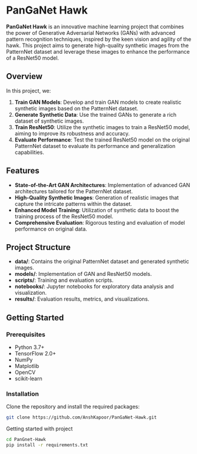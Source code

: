 # PanGaNet Hawk

**PanGaNet Hawk** is an innovative machine learning project that combines the power of Generative Adversarial Networks (GANs) with advanced pattern recognition techniques, inspired by the keen vision and agility of the hawk. This project aims to generate high-quality synthetic images from the PatternNet dataset and leverage these images to enhance the performance of a ResNet50 model.

## Overview

In this project, we:

1. **Train GAN Models**: Develop and train GAN models to create realistic synthetic images based on the PatternNet dataset.
2. **Generate Synthetic Data**: Use the trained GANs to generate a rich dataset of synthetic images.
3. **Train ResNet50**: Utilize the synthetic images to train a ResNet50 model, aiming to improve its robustness and accuracy.
4. **Evaluate Performance**: Test the trained ResNet50 model on the original PatternNet dataset to evaluate its performance and generalization capabilities.

## Features

- **State-of-the-Art GAN Architectures**: Implementation of advanced GAN architectures tailored for the PatternNet dataset.
- **High-Quality Synthetic Images**: Generation of realistic images that capture the intricate patterns within the dataset.
- **Enhanced Model Training**: Utilization of synthetic data to boost the training process of the ResNet50 model.
- **Comprehensive Evaluation**: Rigorous testing and evaluation of model performance on original data.

## Project Structure

- **data/**: Contains the original PatternNet dataset and generated synthetic images.
- **models/**: Implementation of GAN and ResNet50 models.
- **scripts/**: Training and evaluation scripts.
- **notebooks/**: Jupyter notebooks for exploratory data analysis and visualization.
- **results/**: Evaluation results, metrics, and visualizations.

## Getting Started

### Prerequisites

- Python 3.7+
- TensorFlow 2.0+
- NumPy
- Matplotlib
- OpenCV
- scikit-learn

### Installation

Clone the repository and install the required packages:

```bash
git clone https://github.com/AnshKapoor/PanGaNet-Hawk.git
```
Getting started with project
```bash
cd PanGnet-Hawk
pip install -r requirements.txt
```
